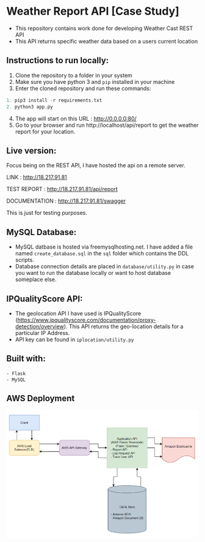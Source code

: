 # Weather Report API [Case Study]

- This repository contains work done for developing Weather Cast REST API
- This API returns specific weather data based on a users current location

## Instructions to run locally:

1. Clone the repository to a folder in your system
2. Make sure you have python 3 and ```pip``` installed in your machine
3. Enter the cloned repository and run these commands:

```python
1. pip3 install -r requirements.txt
2. python3 app.py
```
4. The app will start on this URL : http://0.0.0.0:80/
5. Go to your browser and run http://localhost/api/report to get the weather report for your location.

## Live version:

Focus being on the REST API, I have hosted the api on a remote server.

LINK : http://18.217.91.81

TEST REPORT : http://18.217.91.81/api/report

DOCUMENTATION : http://18.217.91.81/swagger

This is just for testing purposes.

## MySQL Database:

- MySQL datbase is hosted via freemysqlhosting.net. I have added a file named ```create_database.sql``` in the ```sql``` folder which contains the DDL scripts.
- Database connection details are placed in ```database/utility.py``` in case you want to run the database locally or want to host database someplace else.

## IPQualityScore API:

- The geolocation API I have used is IPQualityScore (https://www.ipqualityscore.com/documentation/proxy-detection/overview). This API returns the geo-location details for a particular IP Address.
- API key can be found in ```iplocation/utility.py```

## Built with:
```
- Flask
- MySQL
```

## AWS Deployment

![alt text](https://github.com/DhirenSc/weather-api/blob/main/static/AWS%20Architecture.png?raw=True)
